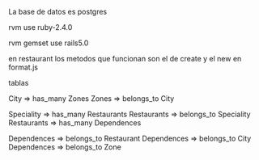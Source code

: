 La base de datos es postgres

rvm use ruby-2.4.0

rvm gemset use rails5.0

en restaurant los metodos que funcionan son el de create y el new en format.js 


tablas

City => has_many Zones
Zones => belongs_to City

Speciality => has_many Restaurants
Restaurants => belongs_to Speciality 
Restaurants => has_many  Dependences 

Dependences => belongs_to Restaurant
Dependences => belongs_to City
Dependences => belongs_to Zone
